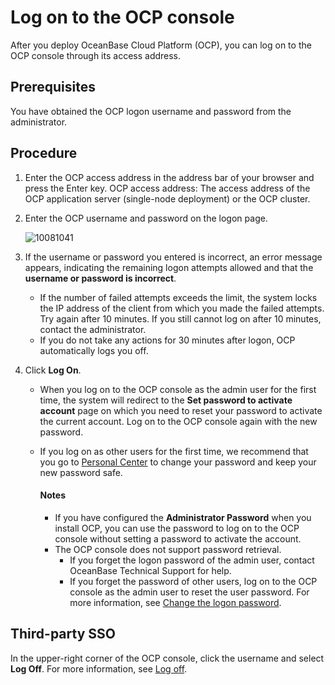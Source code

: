 # Log on to the OCP console

After you deploy OceanBase Cloud Platform (OCP), you can log on to the OCP console through its access address.

## Prerequisites

You have obtained the OCP logon username and password from the administrator.

## Procedure

1. Enter the OCP access address in the address bar of your browser and press the Enter key.
   OCP access address: The access address of the OCP application server (single-node deployment) or the OCP cluster.

2. Enter the OCP username and password on the logon page.

   ![10081041](https://obbusiness-private.oss-cn-shanghai.aliyuncs.com/doc/img/ocp/410/%E7%99%BB%E5%BD%95ocp-1.png)

3. If the username or password you entered is incorrect, an error message appears, indicating the remaining logon attempts allowed and that the **username or password is incorrect**.

   * If the number of failed attempts exceeds the limit, the system locks the IP address of the client from which you made the failed attempts. Try again after 10 minutes. If you still cannot log on after 10 minutes, contact the administrator.
   * If you do not take any actions for 30 minutes after logon, OCP automatically logs you off.

4. Click **Log On**.

   * When you log on to the OCP console as the admin user for the first time, the system will redirect to the **Set password to activate account** page on which you need to reset your password to activate the current account. Log on to the OCP console again with the new password.

   * If you log on as other users for the first time, we recommend that you go to [Personal Center](../1600.system-management-features/600.management-user-center/100.configure-personal-information.md) to change your password and keep your new password safe.

      <main id="notice" type='explain'>
      <h4>Notes</h4>
      <p><ul><li>If you have configured the <b>Administrator Password</b> when you install OCP, you can use the password to log on to the OCP console without setting a password to activate the account. </li><li>The OCP console does not support password retrieval.<ul><li>If you forget the logon password of the admin user, contact OceanBase Technical Support for help.</li><li>If you forget the password of other users, log on to the OCP console as the admin user to reset the user password. For more information, see <a href="../1600.system-management-features/600.management-user-center/200.change-the-logon-password.md">Change the logon password</a>.</li></ul></li></ul></p>
      </main>

## Third-party SSO

In the upper-right corner of the OCP console, click the username and select **Log Off**. For more information, see [Log off](../1600.system-management-features/600.management-user-center/400.log-out.md).
